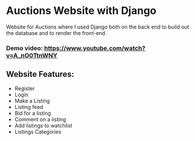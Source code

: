 # Auctions Website with Django 
Website for Auctions where I used Django both on the back end to build out the database and to render the front-end.

### Demo video: https://www.youtube.com/watch?v=A_nO0TtnWNY

## Website Features:
 - Register
 - Login
 - Make a Listing
 - Listing feed
 - Bid for a listing
 - Comment on a listing
 - Add listings to watchlist
 - Listings Categories
 
